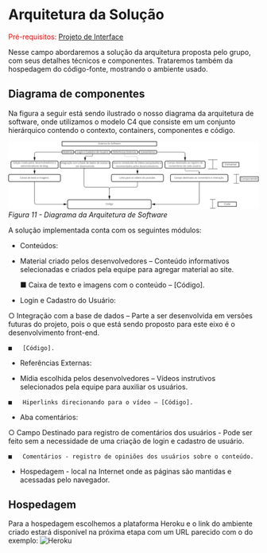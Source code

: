 # Arquitetura da Solução

<span style="color:red">Pré-requisitos: <a href="3-Projeto de Interface.md"> Projeto de Interface</a></span>

Nesse campo abordaremos a solução da arquitetura proposta pelo grupo, com seus detalhes técnicos e componentes. Trataremos também da hospedagem do código-fonte, mostrando o ambiente usado.  

## Diagrama de componentes

Na figura a seguir está sendo ilustrado o nosso diagrama da arquitetura de software, onde utilizamos o modelo C4 que consiste em um conjunto hierárquico contendo o contexto, containers, componentes e código. 


![Figura 11 - Diagrama da Arquitetura de Software](img/Figura%2011%20-%20Diagrama%20da%20Arquitetura%20de%20Software.png)
*Figura 11 - Diagrama da Arquitetura de Software*

A solução implementada conta com os seguintes módulos:

-	Conteúdos:

  -	Material criado pelos desenvolvedores – Conteúdo informativos selecionadas e criados pela equipe para agregar material ao site.

    ■	Caixa de texto e imagens com o conteúdo – [Código].
-	Login e Cadastro do Usuário:

  ○	Integração com a base de dados – Parte a ser desenvolvida em versões futuras do projeto, pois o que está sendo proposto para este eixo é o desenvolvimento front-end. 

    ■	[Código].
-	Referências Externas:

   -	Mídia escolhida pelos desenvolvedores – Vídeos instrutivos selecionados pela equipe para auxiliar os usuários.

    ■	Hiperlinks direcionando para o vídeo – [Código].

-	Aba comentários:

○	Campo Destinado para registro de comentários dos usuários - Pode ser feito sem a necessidade de uma criação de login e cadastro de usuário.

    ■	Comentários - registro de opiniões dos usuários sobre o conteúdo.

-	Hospedagem - local na Internet onde as páginas são mantidas e acessadas pelo navegador. 

## Hospedagem

Para a hospedagem escolhemos a plataforma Heroku e o link do ambiente criado estará disponível na próxima etapa com um URL parecido com o do exemplo: ![Heroku](https://link_exemplo.herokuapp.com)